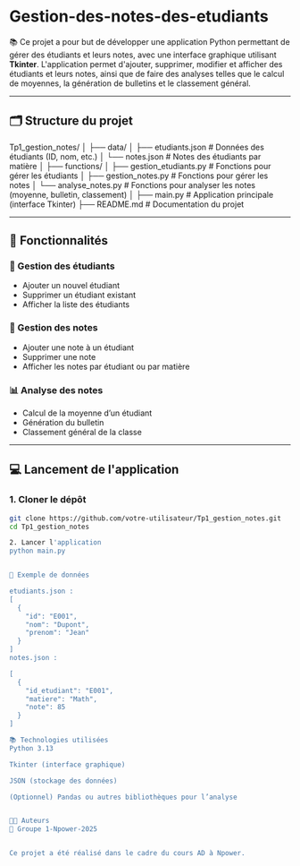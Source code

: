 # Gestion-des-notes-des-etudiants
📚 Ce projet a pour but de développer une application Python permettant de gérer des étudiants et leurs notes, avec une interface graphique utilisant **Tkinter**. L'application permet d'ajouter, supprimer, modifier et afficher des étudiants et leurs notes, ainsi que de faire des analyses telles que le calcul de moyennes, la génération de bulletins et le classement général.

---

## 🗂️ Structure du projet

Tp1_gestion_notes/
│
├── data/
│ ├── etudiants.json # Données des étudiants (ID, nom, etc.)
│ └── notes.json # Notes des étudiants par matière
│
├── functions/
│ ├── gestion_etudiants.py # Fonctions pour gérer les étudiants
│ ├── gestion_notes.py # Fonctions pour gérer les notes
│ └── analyse_notes.py # Fonctions pour analyser les notes (moyenne, bulletin, classement)
│
├── main.py # Application principale (interface Tkinter)
├── README.md # Documentation du projet


---

## 🚀 Fonctionnalités

### 👥 Gestion des étudiants
- Ajouter un nouvel étudiant
- Supprimer un étudiant existant
- Afficher la liste des étudiants

### 📝 Gestion des notes
- Ajouter une note à un étudiant
- Supprimer une note
- Afficher les notes par étudiant ou par matière

### 📊 Analyse des notes
- Calcul de la moyenne d’un étudiant
- Génération du bulletin
- Classement général de la classe

---

## 💻 Lancement de l'application

### 1. Cloner le dépôt

```bash
git clone https://github.com/votre-utilisateur/Tp1_gestion_notes.git
cd Tp1_gestion_notes

2. Lancer l'application
python main.py


🧪 Exemple de données

etudiants.json :
[
  {
    "id": "E001",
    "nom": "Dupont",
    "prenom": "Jean"
  }
]
notes.json :

[
  {
    "id_etudiant": "E001",
    "matiere": "Math",
    "note": 85
  }
]

📚 Technologies utilisées
Python 3.13

Tkinter (interface graphique)

JSON (stockage des données)

(Optionnel) Pandas ou autres bibliothèques pour l’analyse


🧑‍💼 Auteurs
👤 Groupe 1-Npower-2025


Ce projet a été réalisé dans le cadre du cours AD à Npower.